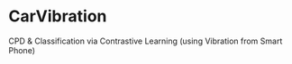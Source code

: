 # CarVibration
CPD &amp; Classification via Contrastive Learning (using Vibration from Smart Phone)
